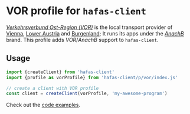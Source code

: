 # VOR profile for `hafas-client`

[*Verkehrsverbund Ost-Region (VOR)*](https://de.wikipedia.org/wiki/Verkehrsverbund_Ost-Region) is the local transport provider of [Vienna](https://en.wikipedia.org/wiki/Vienna), [Lower Austria](https://en.wikipedia.org/wiki/Lower_Austria) and [Burgenland](https://en.wikipedia.org/wiki/Burgenland); It runs its apps under the [*AnachB*](https://anachb.vor.at) brand. This profile adds *VOR*/*AnachB* support to `hafas-client`.

## Usage

```js
import {createClient} from 'hafas-client'
import {profile as vorProfile} from 'hafas-client/p/vor/index.js'

// create a client with VOR profile
const client = createClient(vorProfile, 'my-awesome-program')
```

Check out the [code examples](example.js).
